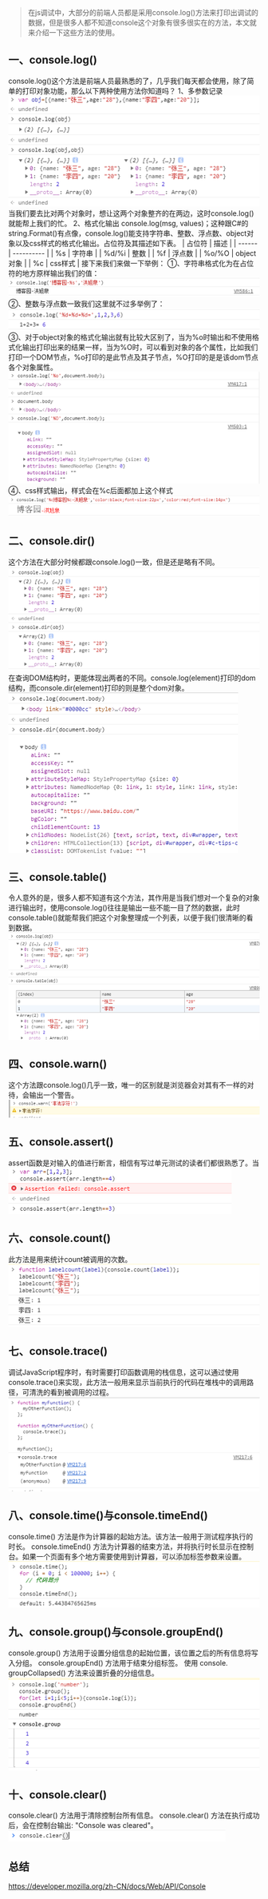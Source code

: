 > 在js调试中，大部分的前端人员都是采用console.log()方法来打印出调试的数据，但是很多人都不知道console这个对象有很多很实在的方法，本文就来介绍一下这些方法的使用。
## 一、console.log()
console.log()这个方法是前端人员最熟悉的了，几乎我们每天都会使用，除了简单的打印对象功能，那么以下两种使用方法你知道吗？
1、多参数记录
![](https://www.github.com/HXQ666/StoryWriterImg/raw/master/小书匠/1555141882360.png)
当我们要去比对两个对象时，想让这两个对象整齐的在两边，这时console.log()就能帮上我们的忙。
2、格式化输出
console.log(msg, values)；这种跟C#的string.Format()有点像，console.log()能支持字符串、整数、浮点数、object对象以及css样式的格式化输出。占位符及其描述如下表。
| 占位符 | 描述       |
| ------ | ---------- |
| %s     | 字符串     |
| %d/%i  | 整数       |
| %f     | 浮点数     |
| %o/%O  | object对象 |
| %c     | css样式    |
接下来我们来做一下举例：
①、字符串格式化为在占位符的地方原样输出我们的值：
![console.log()字符串格式化输出](https://www.github.com/HXQ666/StoryWriterImg/raw/master/小书匠/1555143209250.png)
②、整数与浮点数一致我们这里就不过多举例了：
![console.log()整数格式化输出](https://www.github.com/HXQ666/StoryWriterImg/raw/master/小书匠/1555143915587.png)
③、对于object对象的格式化输出就有比较大区别了，当为%o时输出和不使用格式化输出打印出来的结果一样，当为%O时，可以看到对象的各个属性，比如我们打印一个DOM节点，%o打印的是此节点及其子节点，%O打印的是是该dom节点各个对象属性。
![console.log()对象格式化输出](https://www.github.com/HXQ666/StoryWriterImg/raw/master/小书匠/1555144127890.png)
④、css样式输出，样式会在%c后面都加上这个样式
![console.log()css样式格式化输出](https://www.github.com/HXQ666/StoryWriterImg/raw/master/小书匠/1555144782291.png)
## 二、console.dir()
这个方法在大部分时候都跟console.log()一致，但是还是略有不同。
![console.dir()](https://www.github.com/HXQ666/StoryWriterImg/raw/master/小书匠/1555145034566.png)
在查询DOM结构时，更能体现出两者的不同。console.log(element)打印的dom结构，而console.dir(element)打印的则是整个dom对象。
![console.dir()](https://www.github.com/HXQ666/StoryWriterImg/raw/master/小书匠/1555145222570.png)
## 三、console.table()
令人意外的是，很多人都不知道有这个方法，其作用是当我们想对一个复杂的对象进行输出时，使用console.log()往往是输出一些不能一目了然的数据，此时console.table()就能帮我们把这个对象整理成一个列表，以便于我们很清晰的看到数据。
![console.table()](https://www.github.com/HXQ666/StoryWriterImg/raw/master/小书匠/1555145465913.png)
## 四、console.warn()
这个方法跟console.log()几乎一致，唯一的区别就是浏览器会对其有不一样的对待，会输出一个警告。
![console.warn()](https://www.github.com/HXQ666/StoryWriterImg/raw/master/小书匠/1555145715981.png)
## 五、console.assert()
assert函数是对输入的值进行断言，相信有写过单元测试的读者们都很熟悉了。当
![console.assert()](https://www.github.com/HXQ666/StoryWriterImg/raw/master/小书匠/1555161925328.png)
## 六、console.count()
此方法是用来统计count被调用的次数。
![console.count()](https://www.github.com/HXQ666/StoryWriterImg/raw/master/小书匠/1555162509950.png)
## 七、console.trace()
调试JavaScript程序时，有时需要打印函数调用的栈信息，这可以通过使用console.trace()来实现，此方法一般用来显示当前执行的代码在堆栈中的调用路径，可清洗的看到被调用的过程。
![console.trace()](https://www.github.com/HXQ666/StoryWriterImg/raw/master/小书匠/1555162908800.png)
## 八、console.time()与console.timeEnd()
console.time() 方法是作为计算器的起始方法。该方法一般用于测试程序执行的时长。
console.timeEnd() 方法为计算器的结束方法，并将执行时长显示在控制台。如果一个页面有多个地方需要使用到计算器，可以添加标签参数来设置。
![console.time()与console.timeEnd()](https://www.github.com/HXQ666/StoryWriterImg/raw/master/小书匠/1555168186343.png)
## 九、console.group()与console.groupEnd()
console.group() 方法用于设置分组信息的起始位置，该位置之后的所有信息将写入分组。
console.groupEnd() 方法用于结束分组标签。
使用 console. groupCollapsed() 方法来设置折叠的分组信息。
![console.group()与console.groupEnd()](https://www.github.com/HXQ666/StoryWriterImg/raw/master/小书匠/1555168565852.png)
## 十、console.clear()
console.clear() 方法用于清除控制台所有信息。
console.clear() 方法在执行成功后，会在控制台输出: "Console was cleared"。
![console.clear()](https://www.github.com/HXQ666/StoryWriterImg/raw/master/小书匠/1555168724319.png)
## 总结
https://developer.mozilla.org/zh-CN/docs/Web/API/Console



